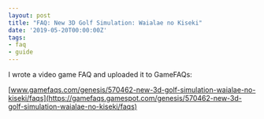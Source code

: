 ```yaml
---
layout: post
title: "FAQ: New 3D Golf Simulation: Waialae no Kiseki"
date: '2019-05-20T00:00:00Z'
tags:
- faq
- guide
---
```


I wrote a video game FAQ and uploaded it to GameFAQs:

[www.gamefaqs.com/genesis/570462-new-3d-golf-simulation-waialae-no-kiseki/faqs](https://gamefaqs.gamespot.com/genesis/570462-new-3d-golf-simulation-waialae-no-kiseki/faqs)
